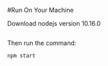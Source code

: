 #Run On Your Machine

Download nodejs version 10.16.0

```

```

Then run the command:

```
npm start
```
